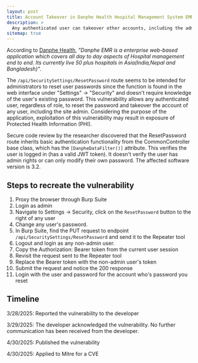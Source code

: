 ```yaml
---
layout: post
title: Account Takeover in Danphe Health Hospital Management System EMR version 3.2
description: >
  Any authenticated user can takeover other accounts, including the admin account, due to Broken Object Level Authorization on the /api/SecuritySettings/ResetPassword endpoint.
sitemap: true
---
```


According to [Danphe Health](https://opensource-emr.github.io/hospital-management-emr/), *"Danphe EMR is a enterprise web-based application which covers all day to day aspects of Hospital management end to end. Its currently live 50 plus hospitals in Asia(India,Nepal and Bangladesh)"*.

The `/api/SecuritySettings/ResetPassword` route seems to be intended for administrators to reset user passwords since the function is found in the web interface under "Settings" -> "Security" and doesn't require knowledge of the user's existing password. This vulnerability allows any authenticated user, regardless of role, to reset the password and takeover the account of any user, including the site admin. Considering the purpose of the application, exploitation of this vulnerability may result in exposure of Protected Health Information (PHI).

Secure code review by the researcher discovered that the ResetPassword route inherits basic authentication functionality from the CommonController base class, which has the `[DanpheDataFilter()]` attribute. This verifies the user is logged in (has a valid JWT token). It doesn't verify the user has admin rights or can only modify their own password. The affected software version is 3.2.

## Steps to recreate the vulnerability

1. Proxy the browser through Burp Suite
2. Login as admin
2. Navigate to Settings -> Security, click on the `ResetPassword` button to the right of any user
3. Change any user's password.
4. In Burp Suite, find the PUT request to endpoint `/api/SecuritySettings/ResetPassword` and send it to the Repeater tool
5. Logout and login as any non-admin user.
6. Copy the Authorization: Bearer token from the current user session
7. Revisit the request sent to the Repeater tool
8. Replace the Bearer token with the non-admin user's token
9. Submit the request and notice the 200 response
10. Login with the user and password for the account who's password you reset

## Timeline

3/28/2025: Reported the vulnerability to the developer

3/29/2025: The developer acknowledged the vulnerability. No further communication has been received from the developer.

4/30/2025: Published the vulnerability

4/30/2025: Applied to Mitre for a CVE